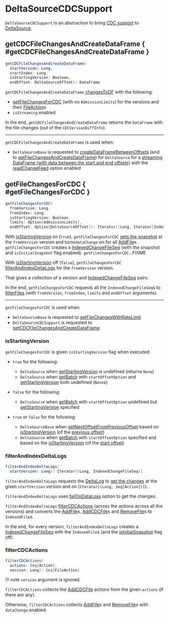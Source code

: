# DeltaSourceCDCSupport

`DeltaSourceCDCSupport` is an abstraction to bring [CDC support](index.md) to [DeltaSource](../delta/DeltaSource.md).

## getCDCFileChangesAndCreateDataFrame { #getCDCFileChangesAndCreateDataFrame }

```scala
getCDCFileChangesAndCreateDataFrame(
  startVersion: Long,
  startIndex: Long,
  isStartingVersion: Boolean,
  endOffset: DeltaSourceOffset): DataFrame
```

`getCDCFileChangesAndCreateDataFrame` [changesToDF](CDCReader.md#changesToDF) with the following:

* [getFileChangesForCDC](#getFileChangesForCDC) (with no `AdmissionLimits`) for the versions and their [FileAction](../FileAction.md)s
* `isStreaming` enabled

In the end, `getCDCFileChangesAndCreateDataFrame` returns the `DataFrame` with the file changes (out of the `CDCVersionDiffInfo`).

---

`getCDCFileChangesAndCreateDataFrame` is used when:

* `DeltaSourceBase` is requested to [createDataFrameBetweenOffsets](../delta/DeltaSourceBase.md#createDataFrameBetweenOffsets) (and to [getFileChangesAndCreateDataFrame](../delta/DeltaSourceBase.md#getFileChangesAndCreateDataFrame)) for `DeltaSource` for a [streaming DataFrame (with data between the start and end offsets)](../delta/DeltaSource.md#getBatch) with the [readChangeFeed](../delta/options.md#readChangeFeed) option enabled

## getFileChangesForCDC { #getFileChangesForCDC }

```scala
getFileChangesForCDC(
  fromVersion: Long,
  fromIndex: Long,
  isStartingVersion: Boolean,
  limits: Option[AdmissionLimits],
  endOffset: Option[DeltaSourceOffset]): Iterator[(Long, Iterator[IndexedFile])]
```

With [isStartingVersion](#getFileChangesForCDC-isStartingVersion) on (`true`), `getFileChangesForCDC` [gets the snapshot](../delta/DeltaSource.md#getSnapshotAt) at the `fromVersion` version and turns`dataChange` on for all [AddFile](../AddFile.md)s. `getFileChangesForCDC` creates a [IndexedChangeFileSeq](IndexedChangeFileSeq.md) (with the snapshot and `isInitialSnapshot` flag enabled). `getFileChangesForCDC`...FIXME

With [isStartingVersion](#getFileChangesForCDC-isStartingVersion) off (`false`), `getFileChangesForCDC` [filterAndIndexDeltaLogs](#filterAndIndexDeltaLogs) for the `fromVersion` version.

That gives a collection of a version and [IndexedChangeFileSeq](IndexedChangeFileSeq.md) pairs.

In the end, `getFileChangesForCDC` requests all the `IndexedChangeFileSeq`s to [filterFiles](IndexedChangeFileSeq.md#filterFiles) (with `fromVersion`, `fromIndex`, `limits` and `endOffset` arguments).

---

`getFileChangesForCDC` is used when:

* `DeltaSourceBase` is requested to [getFileChangesWithRateLimit](../delta/DeltaSourceBase.md#getFileChangesWithRateLimit)
* `DeltaSourceCDCSupport` is requested to [getCDCFileChangesAndCreateDataFrame](#getCDCFileChangesAndCreateDataFrame)

### <span id="getFileChangesForCDC-isStartingVersion"> isStartingVersion

`getFileChangesForCDC` is given `isStartingVersion` flag when executed:

* `true` for the following:
    * `DeltaSource` when [getStartingVersion](../delta/DeltaSource.md#getStartingVersion) is undefined (returns `None`)
    * `DeltaSource` when [getBatch](../delta/DeltaSource.md#getBatch) with `startOffsetOption` and [getStartingVersion](../delta/DeltaSource.md#getStartingVersion) both undefined (`None`s)

* `false` for the following:
    * `DeltaSource` when [getBatch](../delta/DeltaSource.md#getBatch) with `startOffsetOption` undefined but [getStartingVersion](../delta/DeltaSource.md#getStartingVersion) specified

* `true` or `false` for the following:
    * `DeltaSourceBase` when [getNextOffsetFromPreviousOffset](../delta/DeltaSourceBase.md#getNextOffsetFromPreviousOffset) based on [isStartingVersion](../delta/DeltaSourceOffset.md#isStartingVersion) (of the [previous offset](../delta/DeltaSourceOffset.md))
    * `DeltaSource` when [getBatch](../delta/DeltaSource.md#getBatch) with `startOffsetOption` specified and based on the [isStartingVersion](../delta/DeltaSourceOffset.md#isStartingVersion) (of the [start offset](../delta/DeltaSourceOffset.md))

### <span id="filterAndIndexDeltaLogs"> filterAndIndexDeltaLogs

```scala
filterAndIndexDeltaLogs(
  startVersion: Long): Iterator[(Long, IndexedChangeFileSeq)]
```

`filterAndIndexDeltaLogs` requests the [DeltaLog](../delta/DeltaSource.md#deltaLog) to [get the changes](../DeltaLog.md#getChanges) at the given `startVersion` version and on (`Iterator[(Long, Seq[Action])]`).

`filterAndIndexDeltaLogs` uses [failOnDataLoss](../delta/options.md#failOnDataLoss) option to get the changes.

`filterAndIndexDeltaLogs` [filterCDCActions](#filterCDCActions) (across the actions across all the versions) and converts the [AddFile](../AddFile.md)s, [AddCDCFile](../AddCDCFile.md)s and [RemoveFile](../RemoveFile.md)s to `IndexedFile`s.

In the end, for every version, `filterAndIndexDeltaLogs` creates a [IndexedChangeFileSeq](IndexedChangeFileSeq.md) with the `IndexedFile`s (and the [isInitialSnapshot](IndexedChangeFileSeq.md#isInitialSnapshot) flag off).

### <span id="filterCDCActions"> filterCDCActions

```scala
filterCDCActions(
  actions: Seq[Action],
  version: Long): Seq[FileAction]
```

!!! note
    `version` argument is ignored.

`filterCDCActions` collects the [AddCDCFile](../AddCDCFile.md) actions from the given `actions` (if there are any).

Otherwise, `filterCDCActions` collects [AddFile](../AddFile.md)s and [RemoveFile](../RemoveFile.md)s with `dataChange` enabled.
